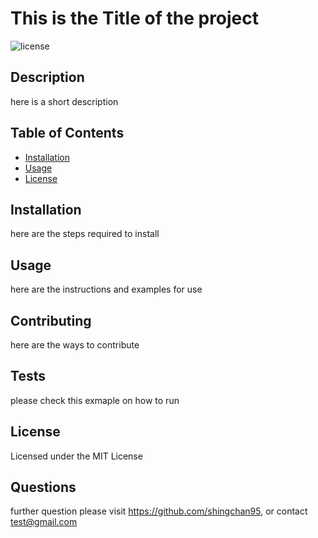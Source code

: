 
   # This is the Title of the project 
   ![license](https://img.shields.io/badge/license-MLT%20license-green)

   ## Description
   here is a short description

   ## Table of Contents
  - [Installation](#installation)
  - [Usage](#usage)
  - [License](#license)

   ## Installation
   here are the steps required to install
   ## Usage
   here are the instructions and examples for use
   
   ## Contributing
   here are the ways to contribute
   ## Tests
   please check this exmaple on how to run
   ## License
   Licensed under the MIT License


   ## Questions

   further question please visit https://github.com/shingchan95, or contact test@gmail.com
   
